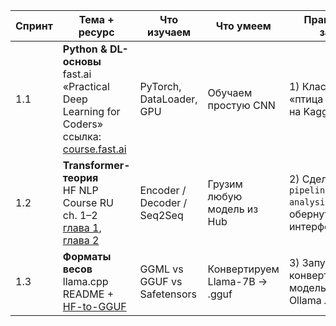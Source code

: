 | Спринт | Тема + ресурс                                                                                                                                                                            | Что изучаем                 | Что умеем                     | Практические задания                                                                                                                           |
|--------|------------------------------------------------------------------------------------------------------------------------------------------------------------------------------------------|-----------------------------|-------------------------------|------------------------------------------------------------------------------------------------------------------------------------------------|
| 1.1    | **Python & DL-основы**<br>fast.ai «Practical Deep Learning for Coders»<br>ссылка: [course.fast.ai](https://course.fast.ai)                                                               | PyTorch, DataLoader, GPU    | Обучаем простую CNN           | 1) Классификатор «птица / не птица» на Kaggle [notebook](https://www.kaggle.com/code/jhoward/is-it-a-bird-creating-a-model-from-your-own-data) |
| 1.2    | **Transformer-теория**<br>HF NLP Course RU ch. 1–2<br>[глава 1](https://huggingface.co/learn/nlp-course/ru/chapter1/1), [глава 2](https://huggingface.co/learn/nlp-course/ru/chapter2/1) | Encoder / Decoder / Seq2Seq | Грузим любую модель из Hub    | 2) Сделать `pipeline("sentiment-analysis")` и обернуть в Gradio-интерфейс                                                                      |
| 1.3    | **Форматы весов**<br>llama.cpp README + [HF-to-GGUF](https://github.com/ggerganov/llama.cpp/blob/master/convert-hf-to-gguf.py)                                                           | GGML vs GGUF vs Safetensors | Конвертируем Llama-7B → .gguf | 3) Запустить конвертированную модель через Ollama локально                                                                                     |
